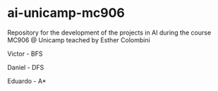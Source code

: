 # ai-unicamp-mc906
Repository for the development of the projects in AI during the course MC906 @ Unicamp teached by Esther Colombini

Victor - BFS

Daniel - DFS

Eduardo - A*
